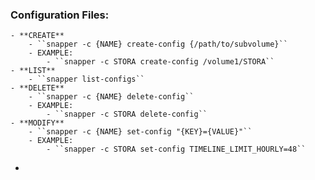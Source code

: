 ### Configuration Files:
	- **CREATE**
		- ``snapper -c {NAME} create-config {/path/to/subvolume}``
		- EXAMPLE:
			- ``snapper -c STORA create-config /volume1/STORA``
	- **LIST**
		- ``snapper list-configs``
	- **DELETE**
		- ``snapper -c {NAME} delete-config``
		- EXAMPLE:
			- ``snapper -c STORA delete-config``
	- **MODIFY**
		- ``snapper -c {NAME} set-config "{KEY}={VALUE}"``
		- EXAMPLE:
			- ``snapper -c STORA set-config TIMELINE_LIMIT_HOURLY=48``
-